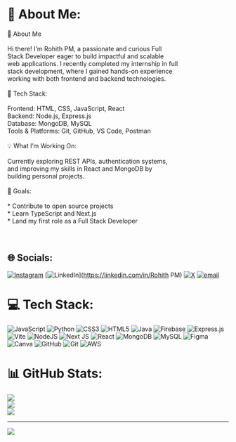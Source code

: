 # 💫 About Me:
👋 About Me<br><br>Hi there! I'm Rohith PM, a passionate and curious Full <br>Stack Developer eager to build impactful and scalable <br>web applications. I recently completed my internship in full <br>stack development, where I gained hands-on experience <br>working with both frontend and backend technologies.<br><br>🔧 Tech Stack:<br><br>Frontend: HTML, CSS, JavaScript, React<br>Backend: Node.js, Express.js<br>Database: MongoDB, MySQL<br>Tools & Platforms: Git, GitHub, VS Code, Postman<br><br>💡 What I’m Working On:<br><br>Currently exploring REST APIs, authentication systems, <br>and improving my skills in React and MongoDB by <br>building personal projects.<br><br>🎯 Goals:<br><br>* Contribute to open source projects<br>* Learn TypeScript and Next.js<br>* Land my first role as a Full Stack Developer<br><br><br>


## 🌐 Socials:
[![Instagram](https://img.shields.io/badge/Instagram-%23E4405F.svg?logo=Instagram&logoColor=white)](https://instagram.com/rohith_pm_05) [![LinkedIn](https://img.shields.io/badge/LinkedIn-%230077B5.svg?logo=linkedin&logoColor=white)](https://linkedin.com/in/Rohith PM) [![X](https://img.shields.io/badge/X-black.svg?logo=X&logoColor=white)](https://x.com/rohithdevil08) [![email](https://img.shields.io/badge/Email-D14836?logo=gmail&logoColor=white)](mailto:pmrohith57@gmail.com) 

# 💻 Tech Stack:
![JavaScript](https://img.shields.io/badge/javascript-%23323330.svg?style=for-the-badge&logo=javascript&logoColor=%23F7DF1E) ![Python](https://img.shields.io/badge/python-3670A0?style=for-the-badge&logo=python&logoColor=ffdd54) ![CSS3](https://img.shields.io/badge/css3-%231572B6.svg?style=for-the-badge&logo=css3&logoColor=white) ![HTML5](https://img.shields.io/badge/html5-%23E34F26.svg?style=for-the-badge&logo=html5&logoColor=white) ![Java](https://img.shields.io/badge/java-%23ED8B00.svg?style=for-the-badge&logo=openjdk&logoColor=white) ![Firebase](https://img.shields.io/badge/firebase-%23039BE5.svg?style=for-the-badge&logo=firebase) ![Express.js](https://img.shields.io/badge/express.js-%23404d59.svg?style=for-the-badge&logo=express&logoColor=%2361DAFB) ![Vite](https://img.shields.io/badge/vite-%23646CFF.svg?style=for-the-badge&logo=vite&logoColor=white) ![NodeJS](https://img.shields.io/badge/node.js-6DA55F?style=for-the-badge&logo=node.js&logoColor=white) ![Next JS](https://img.shields.io/badge/Next-black?style=for-the-badge&logo=next.js&logoColor=white) ![React](https://img.shields.io/badge/react-%2320232a.svg?style=for-the-badge&logo=react&logoColor=%2361DAFB) ![MongoDB](https://img.shields.io/badge/MongoDB-%234ea94b.svg?style=for-the-badge&logo=mongodb&logoColor=white) ![MySQL](https://img.shields.io/badge/mysql-4479A1.svg?style=for-the-badge&logo=mysql&logoColor=white) ![Figma](https://img.shields.io/badge/figma-%23F24E1E.svg?style=for-the-badge&logo=figma&logoColor=white) ![Canva](https://img.shields.io/badge/Canva-%2300C4CC.svg?style=for-the-badge&logo=Canva&logoColor=white) ![GitHub](https://img.shields.io/badge/github-%23121011.svg?style=for-the-badge&logo=github&logoColor=white) ![Git](https://img.shields.io/badge/git-%23F05033.svg?style=for-the-badge&logo=git&logoColor=white) ![AWS](https://img.shields.io/badge/AWS-%23FF9900.svg?style=for-the-badge&logo=amazon-aws&logoColor=white)
# 📊 GitHub Stats:
![](https://github-readme-stats.vercel.app/api?username=LeoRohith25&theme=dark&hide_border=false&include_all_commits=false&count_private=false)<br/>
![](https://nirzak-streak-stats.vercel.app/?user=LeoRohith25&theme=dark&hide_border=false)<br/>
![](https://github-readme-stats.vercel.app/api/top-langs/?username=LeoRohith25&theme=dark&hide_border=false&include_all_commits=false&count_private=false&layout=compact)

---
[![](https://visitcount.itsvg.in/api?id=LeoRohith25&icon=0&color=0)](https://visitcount.itsvg.in)

<!-- Proudly created with GPRM ( https://gprm.itsvg.in ) -->
